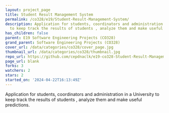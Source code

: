 ```yaml
---
layout: project_page
title: Student Result Management System
permalink: /co328/e19/Student-Result-Management-System/
description: Application for students, coordinators and administration in a University
  to keep track the results of students , analyze them and make useful predictions.
has_children: false
parent: E19 Software Engineering Projects (CO328)
grand_parent: Software Engineering Projects (CO328)
cover_url: /data/categories/co328/cover_page.jpg
thumbnail_url: /data/categories/co328/thumbnail.jpg
repo_url: https://github.com/cepdnaclk/e19-co328-Student-Result-Management-System
page_url: blank
forks: 3
watchers: 2
stars: 2
started_on: '2024-04-22T16:13:49Z'
---
```


Application for students, coordinators and administration in a University to keep track the results of students , analyze them and make useful predictions.